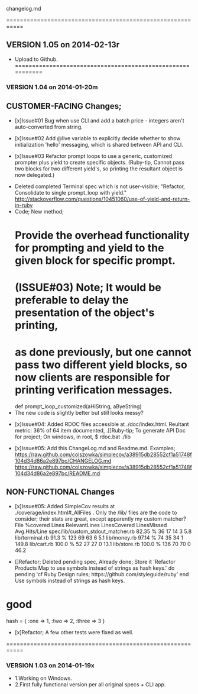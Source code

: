 changelog.md

===========================================================
## VERSION 1.05 on 2014-02-13r
* Upload to Github. 
===========================================================
### VERSION 1.04 on 2014-01-20m

## CUSTOMER-FACING Changes; 
* [x]Issue#01 Bug when use CLI and add a batch price - integers aren't auto-converted from string.

* [x]Issue#02 Add @live variable to explicitly decide whether to show initialization 'hello' messaging, which is shared between API and CLI.

* [x]Issue#03 Refactor prompt loops to use a generic, customized prompter plus yield to create specific objects. (Ruby-tip, Cannot pass two blocks for two different yield's, so printing the resultant object is now delegated.)
- Deleted completed Terminal spec which is not user-visible; "Refactor, Consolidate to single prompt_loop with yield." 
http://stackoverflow.com/questions/10451060/use-of-yield-and-return-in-ruby
- Code;  New method;   
	# Provide the overhead functionality for prompting and yield to the given block for specific prompt.
    # (ISSUE#03) Note; It would be preferable to delay the presentation of the object's printing,
    # as done previously, but one cannot pass two different yield blocks, so now clients are responsible for printing verification messages.
    def prompt_loop_customized(aHiString, aByeString)
- The new code is slightly better but still looks messy?

* [x]Issue#04: Added RDOC files accessible at ./doc/index.html. Reultant metric: 36% of 64 item documented,
.[]Ruby-tip; To generate API Doc for project; On windows, in root, $ rdoc.bat ./lib

* [x]Issue#05: Add this ChangeLog.md and Readme.md.
Examples; https://raw.github.com/colszowka/simplecov/a38915db28552cf1a51748f104d34d86a2e897bc/CHANGELOG.md
https://raw.github.com/colszowka/simplecov/a38915db28552cf1a51748f104d34d86a2e897bc/README.md


## NON-FUNCTIONAL Changes

* [x]Issue#05: Added SimpleCov results at ./coverage/index.html#_AllFiles . Only the /lib/ files are the code to consider; their stats are great, except apparently my custom matcher?
File 	%covered 	Lines 	RelevantLines 	LinesCovered 	LinesMissed 	Avg.Hits/Line
spec/lib/custom_stdout_matcher.rb 	82.35 % 	36 	17 	14 	3 	5.8
lib/terminal.rb 	91.3 % 	123 	69 	63 	6 	5.1
lib/money.rb 	97.14 % 	74 	35 	34 	1 	149.8
lib/cart.rb 	100.0 % 	52 	27 	27 	0 	13.1
lib/store.rb 	100.0 % 	136 	70 	70 	0 	46.2


* [\]Refactor; Deleted pending spec, Already done; 
Store    it 'Refactor Products Map to use symbols instead of strings as hash keys.'  do
      pending 'cf Ruby Design rules; https:\/\/github.com\/styleguide\/ruby'
    end
Use symbols instead of strings as hash keys.
# good
hash = { :one => 1, :two => 2, :three => 3 }

* [x]Refactor; A few other tests were fixed as well.


===========================================================
### VERSION 1.03 on 2014-01-19x

* 1.Working on Windows.
* 2.First fully functional version per all original specs + CLI app.

